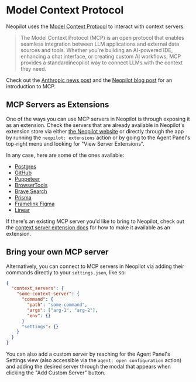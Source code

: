 # Model Context Protocol

Neopilot uses the [Model Context Protocol](https://modelcontextprotocol.io/) to interact with context servers.

> The Model Context Protocol (MCP) is an open protocol that enables seamless integration between LLM applications and external data sources and tools. Whether you're building an AI-powered IDE, enhancing a chat interface, or creating custom AI workflows, MCP provides a standardineopilot way to connect LLMs with the context they need.

Check out the [Anthropic news post](https://www.anthropic.com/news/model-context-protocol) and the [Neopilot blog post](https://neopilot.dev/blog/mcp) for an introduction to MCP.

## MCP Servers as Extensions

One of the ways you can use MCP servers in Neopilot is through exposing it as an extension.
Check the servers that are already available in Neopilot's extension store via either [the Neopilot website](https://neopilot.dev/extensions?filter=context-servers) or directly through the app by running the `neopilot: extensions` action or by going to the Agent Panel's top-right menu and looking for "View Server Extensions".

In any case, here are some of the ones available:

- [Postgres](https://github.com/neopilot-extensions/postgres-context-server)
- [GitHub](https://github.com/LoamStudios/neopilot-mcp-server-github)
- [Puppeteer](https://github.com/neopilot-extensions/mcp-server-puppeteer)
- [BrowserTools](https://github.com/mirageN1349/browser-tools-context-server)
- [Brave Search](https://github.com/neopilot-extensions/mcp-server-brave-search)
- [Prisma](https://github.com/aqrln/prisma-mcp-neopilot)
- [Framelink Figma](https://github.com/LoamStudios/neopilot-mcp-server-figma)
- [Linear](https://github.com/LoamStudios/neopilot-mcp-server-linear)

If there's an existing MCP server you'd like to bring to Neopilot, check out the [context server extension docs](../extensions/context-servers.md) for how to make it available as an extension.

## Bring your own MCP server

Alternatively, you can connect to MCP servers in Neopilot via adding their commands directly to your `settings.json`, like so:

```json
{
  "context_servers": {
    "some-context-server": {
      "command": {
        "path": "some-command",
        "args": ["arg-1", "arg-2"],
        "env": {}
      }
      "settings": {}
    }
  }
}
```

You can also add a custom server by reaching for the Agent Panel's Settings view (also accessible via the `agent: open configuration` action) and adding the desired server through the modal that appears when clicking the "Add Custom Server" button.
